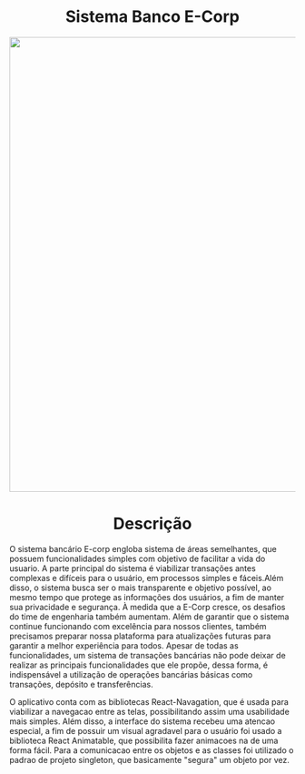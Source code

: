 <h1 align="center"> Sistema Banco E-Corp </h1>
<img src="https://github.com/JoaoReis-code/React-Banco/assets/112270415/e38fb791-5461-4098-a3ee-ceef876b4f52" width='800' align='center'>

<h1 align="center">Descrição</h1>

O sistema bancário E-corp engloba sistema de áreas semelhantes, que possuem funcionalidades simples com objetivo de facilitar a vida do usuario. 
A parte principal do sistema é viabilizar transações antes complexas e difíceis para o usuário, em processos simples e fáceis.Além disso, o sistema busca ser o mais transparente e objetivo possível, ao mesmo tempo que protege as informações dos usuários, a fim de manter sua privacidade e segurança. 
À medida que a E-Corp cresce, os desafios do time de engenharia também aumentam. Além de garantir que o sistema continue funcionando com excelência para nossos clientes, também precisamos preparar nossa plataforma para atualizações futuras para garantir a melhor experiência para todos. 
Apesar de todas as funcionalidades, um sistema de transações bancárias não pode deixar de realizar as principais funcionalidades que ele propõe, dessa forma, é indispensável a utilização de operações bancárias básicas como transações, depósito e transferências.

O aplicativo conta com as bibliotecas React-Navagation, que é usada para viabilizar a navegacao entre as telas, possibilitando assim uma usabilidade mais simples. Além disso, a interface do sistema recebeu uma atencao especial, a fim de possuir um visual agradavel para o usuário foi usado a biblioteca React Animatable, que possibilita fazer animacoes na de uma forma fácil. Para a comunicacao entre os objetos e as classes foi utilizado o padrao de projeto singleton, que basicamente "segura" um objeto por vez.
